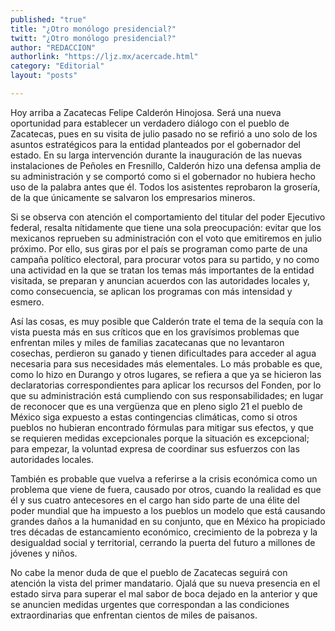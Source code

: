 ```yaml
---
published: "true"
title: "¿Otro monólogo presidencial?"
twitt: "¿Otro monólogo presidencial?"
author: "REDACCION"
authorlink: "https://ljz.mx/acercade.html"
category: "Editorial"
layout: "posts"

---
```



  Hoy arriba a Zacatecas Felipe Calderón Hinojosa. Será una nueva oportunidad para establecer un verdadero diálogo con el pueblo de Zacatecas, pues en su visita de julio pasado no se refirió a uno solo de los asuntos estratégicos para la entidad planteados por el gobernador del estado. En su larga intervención durante la inauguración de las nuevas instalaciones de Peñoles en Fresnillo, Calderón hizo una defensa amplia de su administración y se comportó como si el gobernador no hubiera hecho uso de la palabra antes que él. Todos los asistentes reprobaron la grosería, de la que únicamente se salvaron los empresarios mineros.



  Si se observa con atención el comportamiento del titular del poder Ejecutivo federal, resalta nítidamente que tiene una sola preocupación: evitar que los mexicanos reprueben su administración con el voto que emitiremos en julio próximo. Por ello, sus giras por el país se programan como parte de una campaña político electoral, para procurar votos para su partido, y no como una actividad en la que se tratan los temas más importantes de la entidad visitada, se preparan y anuncian acuerdos con las autoridades locales y, como consecuencia, se aplican los programas con más intensidad y esmero.



  Así las cosas, es muy posible que Calderón trate el tema de la sequía con la vista puesta más en sus críticos que en los gravísimos problemas que enfrentan miles y miles de familias zacatecanas que no levantaron cosechas, perdieron su ganado y tienen dificultades para acceder al agua necesaria para sus necesidades más elementales. Lo más probable es que, como lo hizo en Durango y otros lugares, se refiera a que ya se hicieron las declaratorias correspondientes para aplicar los recursos del Fonden, por lo que su administración está cumpliendo con sus responsabilidades; en lugar de reconocer que es una vergüenza que en pleno siglo 21 el pueblo de México siga expuesto a estas contingencias climáticas, como si otros pueblos no hubieran encontrado fórmulas para mitigar sus efectos, y que se requieren medidas excepcionales porque la situación es excepcional; para empezar, la voluntad expresa de coordinar sus esfuerzos con las autoridades locales.



  También es probable que vuelva a referirse a la crisis económica como un problema que viene de fuera, causado por otros, cuando la realidad es que él y sus cuatro antecesores en el cargo han sido parte de una élite del poder mundial que ha impuesto a los pueblos un modelo que está causando grandes daños a la humanidad en su conjunto, que en México ha propiciado tres décadas de estancamiento económico, crecimiento de la pobreza y la desigualdad social y territorial, cerrando la puerta del futuro a millones de jóvenes y niños.



  No cabe la menor duda de que el pueblo de Zacatecas seguirá con atención la vista del primer mandatario. Ojalá que su nueva presencia en el estado sirva para superar el mal sabor de boca dejado en la anterior y que se anuncien medidas urgentes que correspondan a las condiciones extraordinarias que enfrentan cientos de miles de paisanos.

